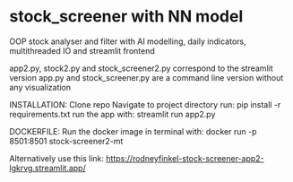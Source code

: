 # stock_screener with NN model
OOP stock analyser and filter with AI modelling, daily indicators, multithreaded IO and streamlit frontend

app2.py, stock2.py and stock_screener2.py correspond to the streamlit version
app.py and stock_screener.py are a command line version without any visualization

INSTALLATION:
Clone repo
Navigate to project directory
run: pip install -r requirements.txt
run the app with: streamlit run app2.py

DOCKERFILE:
Run the docker image in terminal with: docker run -p 8501:8501 stock-screener2-mt

Alternatively use this link: https://rodneyfinkel-stock-screener-app2-lgkrvg.streamlit.app/

